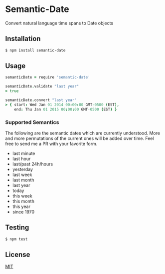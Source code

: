 # Semantic-Date

Convert natural language time spans to Date objects

## Installation

```bash
$ npm install semantic-date
```

## Usage

```coffee
semanticDate = require 'semantic-date'

semanticDate.validate "last year"
> true

semanticDate.convert "last year"
> { start: Wed Jan 01 2014 00:00:00 GMT-0500 (EST),
    end: Thu Jan 01 2015 00:00:00 GMT-0500 (EST) }
```

### Supported Semantics

The following are the semantic dates which are currently understood. More and more permutations of the current ones will be added over time. Feel free to send me a PR with your favorite form.

- last minute
- last hour
- last/past 24h/hours
- yesterday
- last week
- last month
- last year
- today
- this week
- this month
- this year
- since 1970


## Testing

```bash
$ npm test
```

## License

  [MIT](LICENSE)
